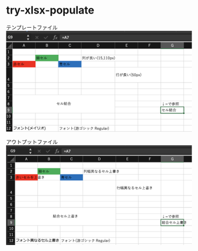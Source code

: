 # try-xlsx-populate

テンプレートファイル
<img src="https://github.com/goda-kazuki/try-xlsx-populate/blob/main/%E3%83%86%E3%83%B3%E3%83%97%E3%83%AC%E3%83%BC%E3%83%88%E3%83%95%E3%82%A1%E3%82%A4%E3%83%AB.png" width="700px">

アウトプットファイル
<img src="https://github.com/goda-kazuki/try-xlsx-populate/blob/main/%E3%82%A2%E3%82%A6%E3%83%88%E3%83%97%E3%83%83%E3%83%88%E3%83%95%E3%82%A1%E3%82%A4%E3%83%AB.png" width="700px">

